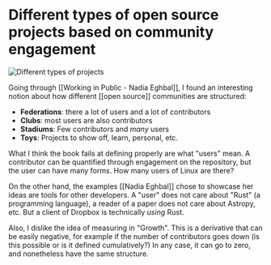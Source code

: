 # Different types of open source projects based on community engagement

![Different types of projects](/IMG_20200924_080022.jpg)

Going through [[Working in Public - Nadia Eghbal]], I found an interesting notion about how different [[open source]] communities are structured: 
- **Federations**: there a lot of users and a lot of contributors
- **Clubs**: most users are also contributors
- **Stadiums**: Few contributors and *many* users 
- **Toys**: Projects to show off, learn, personal, etc.

What I think the book fails at defining properly are what "users" mean. A contributor can be quantified through engagement on the repository, but the user can have many forms. How many users of Linux are there? 

On the other hand, the examples [[Nadia Eghbal]] chose to showcase her ideas are tools for other developers. A "user" does not care about "Rust" (a programming language), a reader of a paper does not care about Astropy, etc. But a client of Dropbox is technically *using* Rust. 

Also, I dislike the idea of measuring in "Growth". This is a derivative that can be easily negative, for example if the number of contributors goes down (is this possible or is it defined cumulatively?) In any case, it can go to zero, and nonetheless have the same structure. 
